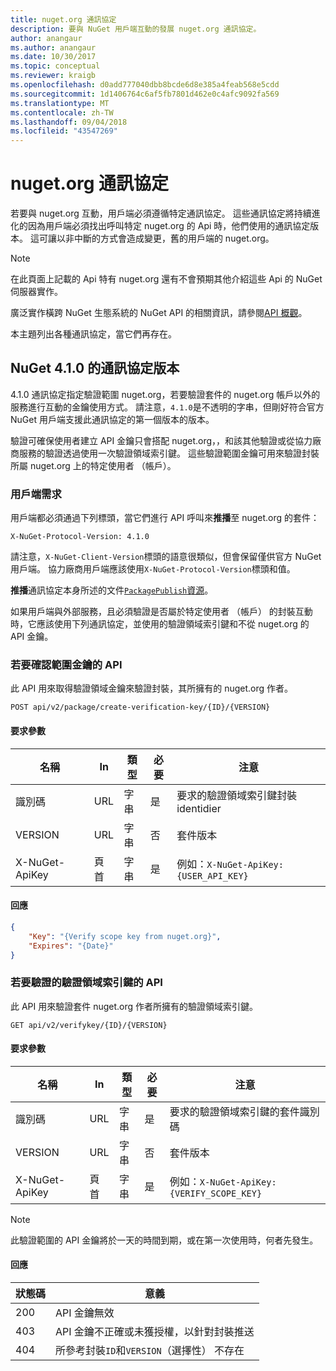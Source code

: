 ```yaml
---
title: nuget.org 通訊協定
description: 要與 NuGet 用戶端互動的發展 nuget.org 通訊協定。
author: anangaur
ms.author: anangaur
ms.date: 10/30/2017
ms.topic: conceptual
ms.reviewer: kraigb
ms.openlocfilehash: d0add777040dbb8bcde6d8e385a4feab568e5cdd
ms.sourcegitcommit: 1d1406764c6af5fb7801d462e0c4afc9092fa569
ms.translationtype: MT
ms.contentlocale: zh-TW
ms.lasthandoff: 09/04/2018
ms.locfileid: "43547269"
---
```

# <a name="nugetorg-protocols"></a>nuget.org 通訊協定

若要與 nuget.org 互動，用戶端必須遵循特定通訊協定。 這些通訊協定將持續進化的因為用戶端必須找出呼叫特定 nuget.org 的 Api 時，他們使用的通訊協定版本。 這可讓以非中斷的方式會造成變更，舊的用戶端的 nuget.org。

> [!Note]
> 在此頁面上記載的 Api 特有 nuget.org 還有不會預期其他介紹這些 Api 的 NuGet 伺服器實作。 

廣泛實作橫跨 NuGet 生態系統的 NuGet API 的相關資訊，請參閱[API 概觀](overview.md)。

本主題列出各種通訊協定，當它們再存在。

## <a name="nuget-protocol-version-410"></a>NuGet 4.1.0 的通訊協定版本

4.1.0 通訊協定指定驗證範圍 nuget.org，若要驗證套件的 nuget.org 帳戶以外的服務進行互動的金鑰使用方式。 請注意，`4.1.0`是不透明的字串，但剛好符合官方 NuGet 用戶端支援此通訊協定的第一個版本的版本。

驗證可確保使用者建立 API 金鑰只會搭配 nuget.org，，和該其他驗證或從協力廠商服務的驗證透過使用一次驗證領域索引鍵。 這些驗證範圍金鑰可用來驗證封裝所屬 nuget.org 上的特定使用者 （帳戶）。

### <a name="client-requirement"></a>用戶端需求

用戶端都必須通過下列標頭，當它們進行 API 呼叫來**推播**至 nuget.org 的套件：

    X-NuGet-Protocol-Version: 4.1.0

請注意，`X-NuGet-Client-Version`標頭的語意很類似，但會保留僅供官方 NuGet 用戶端。 協力廠商用戶端應該使用`X-NuGet-Protocol-Version`標頭和值。

**推播**通訊協定本身所述的文件[`PackagePublish`資源](package-publish-resource.md)。

如果用戶端與外部服務，且必須驗證是否屬於特定使用者 （帳戶） 的封裝互動時，它應該使用下列通訊協定，並使用的驗證領域索引鍵和不從 nuget.org 的 API 金鑰。

### <a name="api-to-request-a-verify-scope-key"></a>若要確認範圍金鑰的 API

此 API 用來取得驗證領域金鑰來驗證封裝，其所擁有的 nuget.org 作者。

    POST api/v2/package/create-verification-key/{ID}/{VERSION}

#### <a name="request-parameters"></a>要求參數

名稱           | In     | 類型   | 必要 | 注意
-------------- | ------ | ------ | -------- | -----
識別碼             | URL    | 字串 | 是      | 要求的驗證領域索引鍵封裝 identidier
VERSION        | URL    | 字串 | 否       | 套件版本
X-NuGet-ApiKey | 頁首 | 字串 | 是      | 例如：`X-NuGet-ApiKey: {USER_API_KEY}`

#### <a name="response"></a>回應

```json
{
    "Key": "{Verify scope key from nuget.org}",
    "Expires": "{Date}"
}
```

### <a name="api-to-verify-the-verify-scope-key"></a>若要驗證的驗證領域索引鍵的 API

此 API 用來驗證套件 nuget.org 作者所擁有的驗證領域索引鍵。

    GET api/v2/verifykey/{ID}/{VERSION}

#### <a name="request-parameters"></a>要求參數

名稱           | In     | 類型   | 必要 | 注意
-------------  | ------ | ------ | -------- | -----
識別碼             | URL    | 字串 | 是      | 要求的驗證領域索引鍵的套件識別碼
VERSION        | URL    | 字串 | 否       | 套件版本
X-NuGet-ApiKey | 頁首 | 字串 | 是      | 例如：`X-NuGet-ApiKey: {VERIFY_SCOPE_KEY}`

> [!Note]
> 此驗證範圍的 API 金鑰將於一天的時間到期，或在第一次使用時，何者先發生。

#### <a name="response"></a>回應

狀態碼 | 意義
----------- | -------
200         | API 金鑰無效
403         | API 金鑰不正確或未獲授權，以針對封裝推送
404         | 所參考封裝`ID`和`VERSION`（選擇性） 不存在
